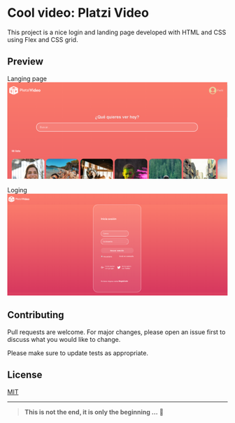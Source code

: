 # Cool video: Platzi Video

This project is a nice login and landing page developed with HTML and CSS using Flex and CSS grid.

## Preview
Langing page
![](https://github.com/chrisogeek/Platzi-Video/blob/master/Platzi%20Video.png)

Loging
![](https://github.com/chrisogeek/Platzi-Video/blob/master/Platzi%20Video-login.png)
## Contributing
Pull requests are welcome. For major changes, please open an issue first to discuss what you would like to change.

Please make sure to update tests as appropriate.

## License
[MIT](https://choosealicense.com/licenses/mit/)



------------


> **This is not the end, it is only the beginning ...**  :dragon_face:
